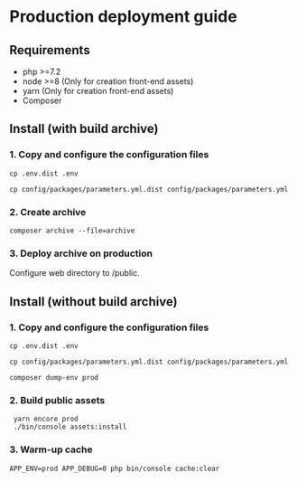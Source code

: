 Production deployment guide
=====================

Requirements
-------------------

- php >=7.2
- node >=8 (Only for creation front-end assets)
- yarn (Only for creation front-end assets)
- Composer

Install (with build archive)
-------------------

### 1. Copy and configure the configuration files
 
```cp .env.dist .env```

```cp config/packages/parameters.yml.dist config/packages/parameters.yml```

### 2. Create archive

```composer archive --file=archive```

### 3. Deploy archive on production

Configure web directory to /public.

Install (without build archive)
-------------------

### 1. Copy and configure the configuration files

```cp .env.dist .env```

```cp config/packages/parameters.yml.dist config/packages/parameters.yml```

```composer dump-env prod```

### 2. Build public assets

```
 yarn encore prod
 ./bin/console assets:install
```

### 3. Warm-up cache

```
APP_ENV=prod APP_DEBUG=0 php bin/console cache:clear
```
